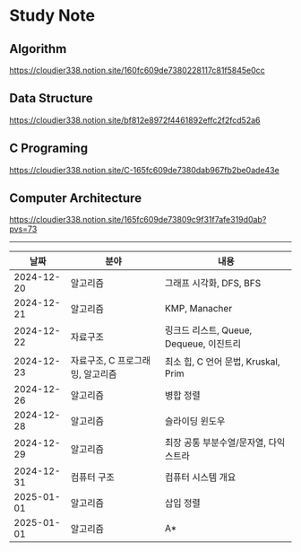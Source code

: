 # Study Note

## Algorithm
https://cloudier338.notion.site/160fc609de7380228117c81f5845e0cc

## Data Structure
https://cloudier338.notion.site/bf812e8972f4461892effc2f2fcd52a6

## C Programing
https://cloudier338.notion.site/C-165fc609de7380dab967fb2be0ade43e

## Computer Architecture
https://cloudier338.notion.site/165fc609de73809c9f31f7afe319d0ab?pvs=73

---

| 날짜 | 분야 | 내용 |
|------|-----|------|
|2024-12-20|알고리즘|그래프 시각화, DFS, BFS|
|2024-12-21|알고리즘|KMP, Manacher|
|2024-12-22|자료구조|링크드 리스트, Queue, Dequeue, 이진트리|
|2024-12-23|자료구조, C 프로그래밍, 알고리즘|최소 힙, C 언어 문법, Kruskal, Prim|
|2024-12-26|알고리즘|병합 정렬|
|2024-12-28|알고리즘|슬라이딩 윈도우|
|2024-12-29|알고리즘|최장 공통 부분수열/문자열, 다익스트라|
|2024-12-31|컴퓨터 구조|컴퓨터 시스템 개요|
|2025-01-01|알고리즘|삽입 정렬|
|2025-01-01|알고리즘|A*|